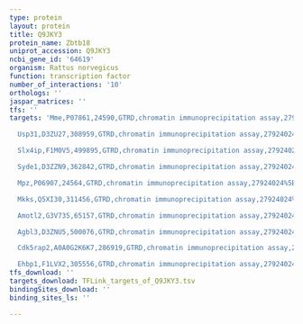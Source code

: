```yaml
---
type: protein
layout: protein
title: Q9JKY3
protein_name: Zbtb18
uniprot_accession: Q9JKY3
ncbi_gene_id: '64619'
organism: Rattus norvegicus
function: transcription factor
number_of_interactions: '10'
orthologs: ''
jaspar_matrices: ''
tfs: ''
targets: 'Mme,P07861,24590,GTRD,chromatin immunoprecipitation assay,27924024%5Buid%5D,No

  Usp31,D3ZU27,308959,GTRD,chromatin immunoprecipitation assay,27924024%5Buid%5D,No

  Slx4ip,F1M0V5,499895,GTRD,chromatin immunoprecipitation assay,27924024%5Buid%5D,No

  Syde1,D3ZZN9,362842,GTRD,chromatin immunoprecipitation assay,27924024%5Buid%5D,No

  Mpz,P06907,24564,GTRD,chromatin immunoprecipitation assay,27924024%5Buid%5D,No

  Mkks,Q5XI30,311456,GTRD,chromatin immunoprecipitation assay,27924024%5Buid%5D,No

  Amotl2,G3V735,65157,GTRD,chromatin immunoprecipitation assay,27924024%5Buid%5D,No

  Agbl3,D3ZNU5,500076,GTRD,chromatin immunoprecipitation assay,27924024%5Buid%5D,No

  Cdk5rap2,A0A0G2K6K7,286919,GTRD,chromatin immunoprecipitation assay,27924024%5Buid%5D,No

  Ehbp1,F1LVX2,305556,GTRD,chromatin immunoprecipitation assay,27924024%5Buid%5D,No'
tfs_download: ''
targets_download: TFLink_targets_of_Q9JKY3.tsv
bindingSites_download: ''
binding_sites_ls: ''

---
```

